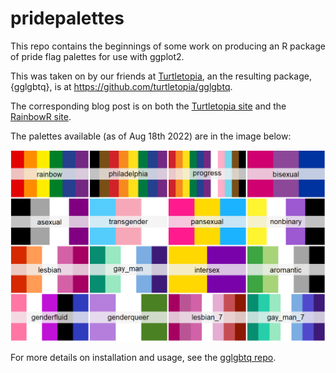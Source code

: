 
# pridepalettes

This repo contains the beginnings of some work on producing an R package of pride flag palettes for use with ggplot2.

This was taken on by our friends at [Turtletopia](https://turtletopia.github.io/), an the resulting package, {gglgbtq}, is at <https://github.com/turtletopia/gglgbtq>.

The corresponding blog post is on both the [Turtletopia site](https://turtletopia.github.io/2022/08/12/show-pride-on-your-plots/) and the [RainbowR site](https://rainbowr.netlify.app/posts/2022-08-18_gglgbtq/).

The palettes available (as of Aug 18th 2022) are in the image below:

![](palettes.png)

For more details on installation and usage, see the [gglgbtq repo](https://github.com/turtletopia/gglgbtq).